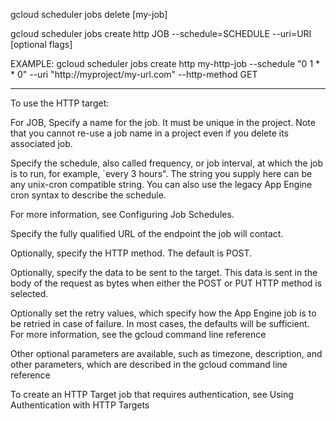 

gcloud scheduler jobs delete [my-job]

gcloud scheduler jobs create http JOB --schedule=SCHEDULE --uri=URI [optional flags]

EXAMPLE:
gcloud scheduler jobs create http my-http-job --schedule "0 1 * * 0" --uri "http://myproject/my-url.com" --http-method GET



---

To use the HTTP target:

For JOB, Specify a name for the job. It must be unique in the project. Note that you cannot re-use a job name in a project even if you delete its associated job.

Specify the schedule, also called frequency, or job interval, at which the job is to run, for example, `every 3 hours". The string you supply here can be any unix-cron compatible string. You can also use the legacy App Engine cron syntax to describe the schedule.

For more information, see Configuring Job Schedules.

Specify the fully qualified URL of the endpoint the job will contact.

Optionally, specify the HTTP method. The default is POST.

Optionally, specify the data to be sent to the target. This data is sent in the body of the request as bytes when either the POST or PUT HTTP method is selected.

Optionally set the retry values, which specify how the App Engine job is to be retried in case of failure. In most cases, the defaults will be sufficient. For more information, see the gcloud command line reference

Other optional parameters are available, such as timezone, description, and other parameters, which are described in the gcloud command line reference

To create an HTTP Target job that requires authentication, see Using Authentication with HTTP Targets